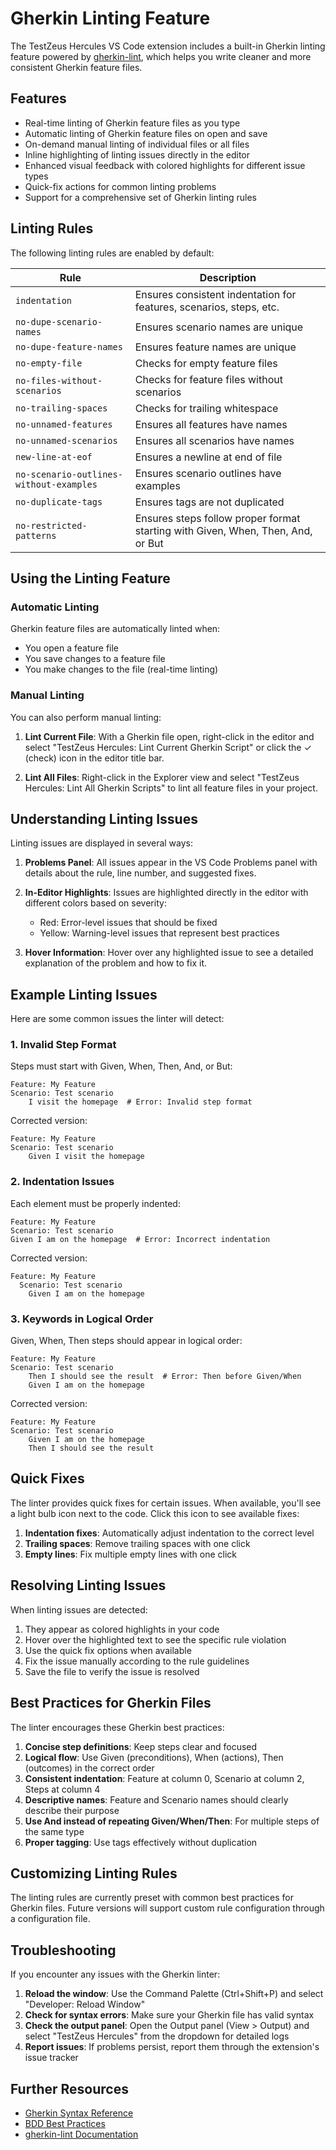 # Gherkin Linting Feature

The TestZeus Hercules VS Code extension includes a built-in Gherkin linting feature powered by [gherkin-lint](https://github.com/vsiakka/gherkin-lint), which helps you write cleaner and more consistent Gherkin feature files.

## Features

- Real-time linting of Gherkin feature files as you type
- Automatic linting of Gherkin feature files on open and save
- On-demand manual linting of individual files or all files
- Inline highlighting of linting issues directly in the editor
- Enhanced visual feedback with colored highlights for different issue types
- Quick-fix actions for common linting problems
- Support for a comprehensive set of Gherkin linting rules

## Linting Rules

The following linting rules are enabled by default:

| Rule | Description |
|------|-------------|
| `indentation` | Ensures consistent indentation for features, scenarios, steps, etc. |
| `no-dupe-scenario-names` | Ensures scenario names are unique |
| `no-dupe-feature-names` | Ensures feature names are unique |
| `no-empty-file` | Checks for empty feature files |
| `no-files-without-scenarios` | Checks for feature files without scenarios |
| `no-trailing-spaces` | Checks for trailing whitespace |
| `no-unnamed-features` | Ensures all features have names |
| `no-unnamed-scenarios` | Ensures all scenarios have names |
| `new-line-at-eof` | Ensures a newline at end of file |
| `no-scenario-outlines-without-examples` | Ensures scenario outlines have examples |
| `no-duplicate-tags` | Ensures tags are not duplicated |
| `no-restricted-patterns` | Ensures steps follow proper format starting with Given, When, Then, And, or But |

## Using the Linting Feature

### Automatic Linting

Gherkin feature files are automatically linted when:
- You open a feature file
- You save changes to a feature file
- You make changes to the file (real-time linting)

### Manual Linting

You can also perform manual linting:

1. **Lint Current File**: With a Gherkin file open, right-click in the editor and select "TestZeus Hercules: Lint Current Gherkin Script" or click the ✓ (check) icon in the editor title bar.

2. **Lint All Files**: Right-click in the Explorer view and select "TestZeus Hercules: Lint All Gherkin Scripts" to lint all feature files in your project.

## Understanding Linting Issues

Linting issues are displayed in several ways:

1. **Problems Panel**: All issues appear in the VS Code Problems panel with details about the rule, line number, and suggested fixes.

2. **In-Editor Highlights**: Issues are highlighted directly in the editor with different colors based on severity:
   - Red: Error-level issues that should be fixed
   - Yellow: Warning-level issues that represent best practices

3. **Hover Information**: Hover over any highlighted issue to see a detailed explanation of the problem and how to fix it.

## Example Linting Issues

Here are some common issues the linter will detect:

### 1. Invalid Step Format

Steps must start with Given, When, Then, And, or But:

```gherkin
Feature: My Feature
Scenario: Test scenario
    I visit the homepage  # Error: Invalid step format
```

Corrected version:
```gherkin
Feature: My Feature
Scenario: Test scenario
    Given I visit the homepage
```

### 2. Indentation Issues

Each element must be properly indented:

```gherkin
Feature: My Feature
Scenario: Test scenario
Given I am on the homepage  # Error: Incorrect indentation
```

Corrected version:
```gherkin
Feature: My Feature
  Scenario: Test scenario
    Given I am on the homepage
```

### 3. Keywords in Logical Order

Given, When, Then steps should appear in logical order:

```gherkin
Feature: My Feature
Scenario: Test scenario
    Then I should see the result  # Error: Then before Given/When
    Given I am on the homepage
```

Corrected version:
```gherkin
Feature: My Feature
Scenario: Test scenario
    Given I am on the homepage
    Then I should see the result
```

## Quick Fixes

The linter provides quick fixes for certain issues. When available, you'll see a light bulb icon next to the code. Click this icon to see available fixes:

1. **Indentation fixes**: Automatically adjust indentation to the correct level
2. **Trailing spaces**: Remove trailing spaces with one click
3. **Empty lines**: Fix multiple empty lines with one click

## Resolving Linting Issues

When linting issues are detected:

1. They appear as colored highlights in your code
2. Hover over the highlighted text to see the specific rule violation
3. Use the quick fix options when available
4. Fix the issue manually according to the rule guidelines
5. Save the file to verify the issue is resolved

## Best Practices for Gherkin Files

The linter encourages these Gherkin best practices:

1. **Concise step definitions**: Keep steps clear and focused
2. **Logical flow**: Use Given (preconditions), When (actions), Then (outcomes) in the correct order
3. **Consistent indentation**: Feature at column 0, Scenario at column 2, Steps at column 4
4. **Descriptive names**: Feature and Scenario names should clearly describe their purpose
5. **Use And instead of repeating Given/When/Then**: For multiple steps of the same type
6. **Proper tagging**: Use tags effectively without duplication

## Customizing Linting Rules

The linting rules are currently preset with common best practices for Gherkin files. Future versions will support custom rule configuration through a configuration file. 

## Troubleshooting

If you encounter any issues with the Gherkin linter:

1. **Reload the window**: Use the Command Palette (Ctrl+Shift+P) and select "Developer: Reload Window"
2. **Check for syntax errors**: Make sure your Gherkin file has valid syntax
3. **Check the output panel**: Open the Output panel (View > Output) and select "TestZeus Hercules" from the dropdown for detailed logs
4. **Report issues**: If problems persist, report them through the extension's issue tracker

## Further Resources

- [Gherkin Syntax Reference](https://cucumber.io/docs/gherkin/reference/)
- [BDD Best Practices](https://cucumber.io/docs/bdd/better-gherkin/)
- [gherkin-lint Documentation](https://github.com/vsiakka/gherkin-lint) 